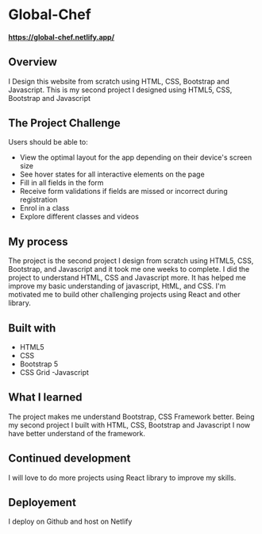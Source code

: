 # Global-Chef

#### https://global-chef.netlify.app/

## Overview
 I Design this website from scratch using HTML, CSS, Bootstrap and Javascript. This is my second project I designed using HTML5, CSS, Bootstrap and Javascript 
 
## The Project Challenge
Users should be able to:
- View the optimal layout for the app depending on their device's screen size
- See hover states for all interactive elements on the page
- Fill in all fields in the form
- Receive form validations if fields are missed or incorrect during registration
- Enrol in a class
- Explore different classes and videos

 
## My process
The project is the second project I design from scratch using HTML5, CSS, Bootstrap, and Javascript and it took me one weeks to complete. I did the project to understand HTML, CSS and Javascript more. It has helped me improve my basic understanding of javascript, HtML, and CSS. I'm motivated me to build other challenging projects using React and other library.

## Built with
- HTML5 
- CSS 
- Bootstrap 5
- CSS Grid
-Javascript
 
## What I learned
The project makes me understand Bootstrap, CSS Framework better. Being my second project I built with HTML, CSS, Bootstrap and Javascript I now have better understand of the framework.


## Continued development
I will love to do more projects using React library to improve my skills.

## Deployement
I deploy on Github and host on Netlify
